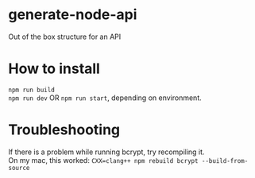 # generate-node-api
Out of the box structure for an API

# How to install
`npm run build`<br>
`npm run dev` OR `npm run start`, depending on environment.

# Troubleshooting
If there is a problem while running bcrypt, try recompiling it. <br>
On my mac, this worked: `CXX=clang++ npm rebuild bcrypt --build-from-source`
